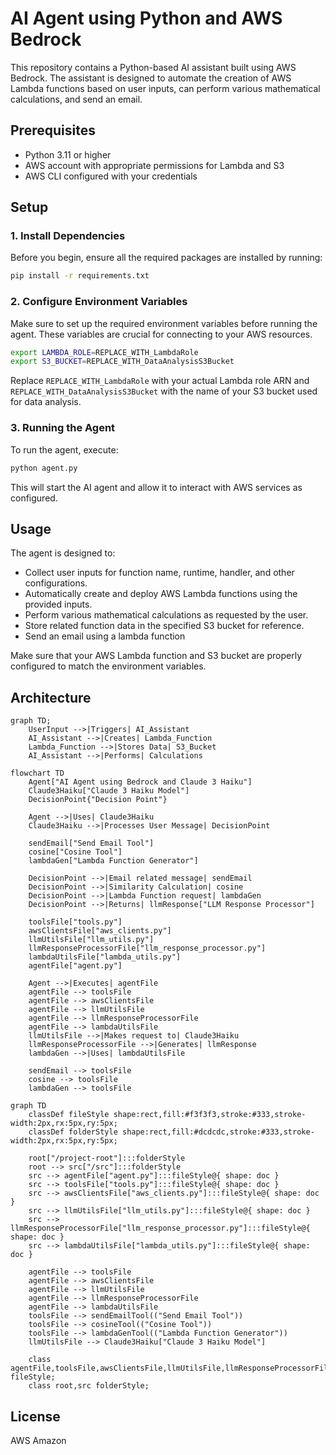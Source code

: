 
# AI Agent using Python and AWS Bedrock

This repository contains a Python-based AI assistant built using AWS Bedrock. The assistant is designed to automate the creation of AWS Lambda functions based on user inputs, can perform various mathematical calculations, and send an email.

## Prerequisites

- Python 3.11 or higher
- AWS account with appropriate permissions for Lambda and S3
- AWS CLI configured with your credentials

## Setup

### 1. Install Dependencies

Before you begin, ensure all the required packages are installed by running:

```bash
pip install -r requirements.txt
```

### 2. Configure Environment Variables

Make sure to set up the required environment variables before running the agent. These variables are crucial for connecting to your AWS resources.

```bash
export LAMBDA_ROLE=REPLACE_WITH_LambdaRole
export S3_BUCKET=REPLACE_WITH_DataAnalysisS3Bucket
```

Replace `REPLACE_WITH_LambdaRole` with your actual Lambda role ARN and `REPLACE_WITH_DataAnalysisS3Bucket` with the name of your S3 bucket used for data analysis.

### 3. Running the Agent

To run the agent, execute:

```bash
python agent.py
```

This will start the AI agent and allow it to interact with AWS services as configured.

## Usage

The agent is designed to:

- Collect user inputs for function name, runtime, handler, and other configurations.
- Automatically create and deploy AWS Lambda functions using the provided inputs.
- Perform various mathematical calculations as requested by the user.
- Store related function data in the specified S3 bucket for reference.
- Send an email using a lambda function

Make sure that your AWS Lambda function and S3 bucket are properly configured to match the environment variables.

## Architecture

```mermaid
graph TD;
    UserInput -->|Triggers| AI_Assistant
    AI_Assistant -->|Creates| Lambda_Function
    Lambda_Function -->|Stores Data| S3_Bucket
    AI_Assistant -->|Performs| Calculations
```
```mermaid
flowchart TD
    Agent["AI Agent using Bedrock and Claude 3 Haiku"]
    Claude3Haiku["Claude 3 Haiku Model"]
    DecisionPoint{"Decision Point"}

    Agent -->|Uses| Claude3Haiku
    Claude3Haiku -->|Processes User Message| DecisionPoint

    sendEmail["Send Email Tool"]
    cosine["Cosine Tool"]
    lambdaGen["Lambda Function Generator"]

    DecisionPoint -->|Email related message| sendEmail
    DecisionPoint -->|Similarity Calculation| cosine
    DecisionPoint -->|Lambda Function request| lambdaGen
    DecisionPoint -->|Returns| llmResponse["LLM Response Processor"]

    toolsFile["tools.py"]
    awsClientsFile["aws_clients.py"]
    llmUtilsFile["llm_utils.py"]
    llmResponseProcessorFile["llm_response_processor.py"]
    lambdaUtilsFile["lambda_utils.py"]
    agentFile["agent.py"]

    Agent -->|Executes| agentFile
    agentFile --> toolsFile
    agentFile --> awsClientsFile
    agentFile --> llmUtilsFile
    agentFile --> llmResponseProcessorFile
    agentFile --> lambdaUtilsFile
    llmUtilsFile -->|Makes request to| Claude3Haiku
    llmResponseProcessorFile -->|Generates| llmResponse
    lambdaGen -->|Uses| lambdaUtilsFile

    sendEmail --> toolsFile
    cosine --> toolsFile
    lambdaGen --> toolsFile
```
```mermaid
graph TD
    classDef fileStyle shape:rect,fill:#f3f3f3,stroke:#333,stroke-width:2px,rx:5px,ry:5px;
    classDef folderStyle shape:rect,fill:#dcdcdc,stroke:#333,stroke-width:2px,rx:5px,ry:5px;

    root["/project-root"]:::folderStyle
    root --> src["/src"]:::folderStyle
    src --> agentFile["agent.py"]:::fileStyle@{ shape: doc }
    src --> toolsFile["tools.py"]:::fileStyle@{ shape: doc }
    src --> awsClientsFile["aws_clients.py"]:::fileStyle@{ shape: doc }
    src --> llmUtilsFile["llm_utils.py"]:::fileStyle@{ shape: doc }
    src --> llmResponseProcessorFile["llm_response_processor.py"]:::fileStyle@{ shape: doc }
    src --> lambdaUtilsFile["lambda_utils.py"]:::fileStyle@{ shape: doc }

    agentFile --> toolsFile
    agentFile --> awsClientsFile
    agentFile --> llmUtilsFile
    agentFile --> llmResponseProcessorFile
    agentFile --> lambdaUtilsFile
    toolsFile --> sendEmailTool(("Send Email Tool"))
    toolsFile --> cosineTool(("Cosine Tool"))
    toolsFile --> lambdaGenTool(("Lambda Function Generator"))
    llmUtilsFile --> Claude3Haiku["Claude 3 Haiku Model"]

    class agentFile,toolsFile,awsClientsFile,llmUtilsFile,llmResponseProcessorFile,lambdaUtilsFile fileStyle;
    class root,src folderStyle;

```

## License

AWS Amazon
